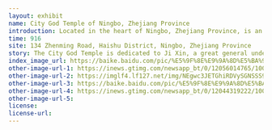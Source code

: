 ```yaml
---
layout: exhibit
name: City God Temple of Ningbo, Zhejiang Province
introduction: Located in the heart of Ningbo, Zhejiang Province, is an important Taoist temple in the Ningbo area, built in 916, nearly a thousand years ago. The whole building covers an area of about 4,700 square metres, with a construction area of about 4,200 square metres.
time: 916
site: 134 Zhenming Road, Haishu District, Ningbo, Zhejiang Province
story: The City God Temple is dedicated to Ji Xin, a great general under Liu Bang during the Han Dynasty. He was captured by the Chu army for saving Liu Bang from being trapped in Xingyang and was burnt to death by Xiang Yu in his anger. After Liu Bang became emperor.Send his ashes to his hometown for burial, and build a temple and statue to enjoy incense forever." Later Liu Bang also ordered the building of city god temples in all counties of the country. The people of Ningbo also considered Ji Xin to be a man of immense merit and power, and worshipped him as their protector, a man who was born in Longxi Henan and had no connection with Ningbo.
index_image_url: https://baike.baidu.com/pic/%E5%9F%8E%E9%9A%8D%E5%BA%99/2764511/1844997386/8644ebf81a4c510fe02ddd7c6a59252dd52aa5ee?fr=lemma&ct=cover#aid=1844997386&pic=279759ee3d6d55fbaf4e4d4067224f4a21a4ddcf
other-image-url-1: https://inews.gtimg.com/newsapp_bt/0/12056014765/1000
other-image-url-2: https://imglf4.lf127.net/img/NEgwc3JETGhiRDVySGNSSS9hZnUzZmRjdk1qUXVIdFVPcEp3ZEVzWlpnbTRyOXp2R0U5S3F3PT0.jpg?imageView&thumbnail=1680x0&quality=96&stripmeta=0&type=jpg
other-image-url-3: https://baike.baidu.com/pic/%E5%9F%8E%E9%9A%8D%E5%BA%99/2764511/0/86d6277f9e2f070808d4ee0cee24b899a801f2ed?fr=lemma&ct=single#aid=0&pic=86d6277f9e2f070808d4ee0cee24b899a801f2ed
other-image-url-4: https://inews.gtimg.com/newsapp_bt/0/12044319222/1000
other-image-url-5: 
license:
license-url:
---
```

